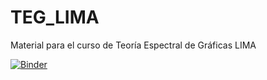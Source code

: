 # TEG_LIMA
Material para el curso de Teoría Espectral de Gráficas LIMA


[![Binder](https://mybinder.org/badge_logo.svg)](https://mybinder.org/v2/gh/plumeriopipichas/TEG_LIMA_2021/blob/main/Intro_TEG.ipynb/master)
